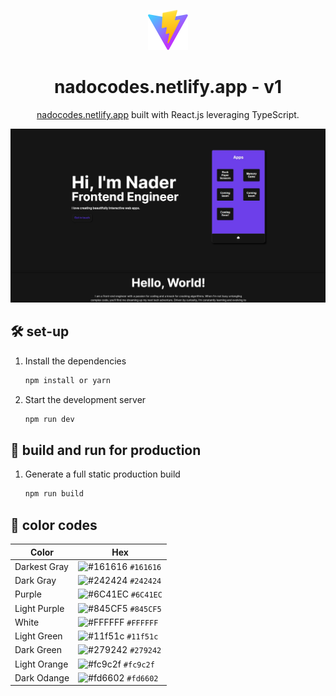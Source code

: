 <p align="center">
  <img src="./public/vite.svg"/>
</p>
<h1 align="center">
  nadocodes.netlify.app - v1
</h1>
<p align="center">
  <a href="" target="_blank">nadocodes.netlify.app</a> built with React.js leveraging TypeScript.
</p>

<img width="1306" alt="Screen Shot 2021-03-15 at 8 29 18 PM" src="./src/assets/portfolio2023Screenshot.jpg">

## 🛠 set-up

1. Install the dependencies

   ```sh
   npm install or yarn
   ```

2. Start the development server

   ```sh
   npm run dev
   ```

## 🚀 build and run for production

1. Generate a full static production build

   ```sh
   npm run build
   ```


## 🎨 color codes

| Color          | Hex                                                                |
| -------------- | ------------------------------------------------------------------ |
| Darkest Gray   | ![#161616](https://via.placeholder.com/10/161616?text=+) `#161616` |
| Dark Gray      | ![#242424](https://via.placeholder.com/10/242424?text=+) `#242424` |
| Purple         | ![#6C41EC](https://via.placeholder.com/10/6C41EC?text=+) `#6C41EC` |
| Light Purple   | ![#845CF5](https://via.placeholder.com/10/845CF5?text=+) `#845CF5` |
| White          | ![#FFFFFF](https://via.placeholder.com/10/FFFFFF?text=+) `#FFFFFF` |
| Light Green    | ![#11f51c](https://via.placeholder.com/10/11f51c?text=+) `#11f51c` |
| Dark Green     | ![#279242](https://via.placeholder.com/10/279242?text=+) `#279242` |
| Light Orange   | ![#fc9c2f](https://via.placeholder.com/10/fc9c2f?text=+) `#fc9c2f` |
| Dark Odange    | ![#fd6602](https://via.placeholder.com/10/fd6602?text=+) `#fd6602` |